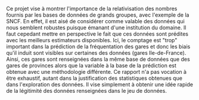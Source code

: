 Ce projet vise à montrer l'importance de la relativisation des nombres fournis par les bases de données de grands groupes, avec l'exemple de la SNCF. En effet, il est aisé de considérer comme valable des données qui nous semblent robustes puisque émanant d'une institution du domaine. Il faut cepedant mettre en perspective le fait que ces données sont prédites avec les meilleurs estimateurs disponibles. Ici, le comptage est "trop" important dans la prédiction de la fréquentation des gares et donc les biais qu'il induit sont visibles sur certaines des données (gares Ile-de-France). Ainsi, ces gares sont renseignées dans la même base de données que des gares de provinces alors que la variable à la base de la prédiction est obtenue avec une méthodologie différente. Ce rapport n'a pas vocation à être exhaustif, autant dans la justification des statistiques obtenues que dans l'exploration des données. Il vise simplement à obtenir une idée rapide de la légitimité des données renseignées dans le jeu de données. 
